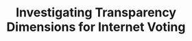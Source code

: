 ---
title: "Investigating Transparency Dimensions for Internet Voting"
collection: publications
permalink: /publications/2023-09-Investigating-Transparency-Dimensions-for-Internet-Voting
venue: 'Electronic Voting - 8th International Joint Conference on Electronic Voting (E-Vote-ID 2023)'
pages: '1-17'
publisher: 'Springer'
year: '2023'
paperurl: 'https://doi.org/10.1007/978-3-031-43756-4_1'
citation: ' Samuel Agbesi,  <b>Jurlind Budurushi</b>,  Asmita Dalela,  Oksana Kulyk</br> Electronic Voting - 8th International Joint Conference on Electronic Voting (E-Vote-ID 2023)'
---